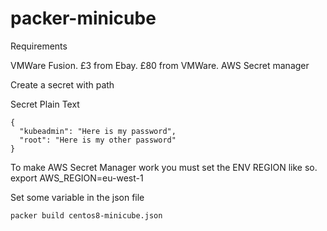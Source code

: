 # packer-minicube


Requirements

VMWare Fusion. £3 from Ebay. £80 from VMWare.
AWS Secret manager

Create a secret with path

Secret Plain Text
```
{
  "kubeadmin": "Here is my password",
  "root": "Here is my other password"
}
```

To make AWS Secret Manager work you must set the ENV REGION like so.
export AWS_REGION=eu-west-1

Set some variable in the json file

```packer build centos8-minicube.json```
